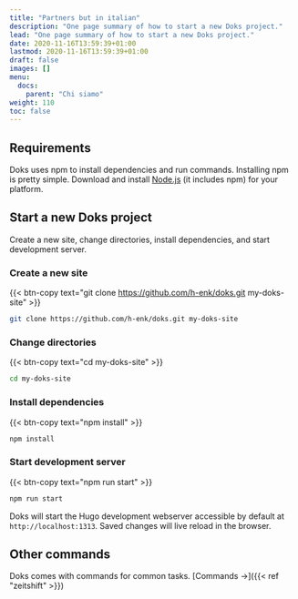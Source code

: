 ```yaml
---
title: "Partners but in italian"
description: "One page summary of how to start a new Doks project."
lead: "One page summary of how to start a new Doks project."
date: 2020-11-16T13:59:39+01:00
lastmod: 2020-11-16T13:59:39+01:00
draft: false
images: []
menu:
  docs:
    parent: "Chi siamo"
weight: 110
toc: false
---
```


## Requirements

Doks uses npm to install dependencies and run commands. Installing npm is pretty simple. Download and install [Node.js](https://nodejs.org/) (it includes npm) for your platform.

## Start a new Doks project

Create a new site, change directories, install dependencies, and start development server.

### Create a new site

{{< btn-copy text="git clone https://github.com/h-enk/doks.git my-doks-site" >}}

```bash
git clone https://github.com/h-enk/doks.git my-doks-site
```

### Change directories

{{< btn-copy text="cd my-doks-site" >}}

```bash
cd my-doks-site
```

### Install dependencies

{{< btn-copy text="npm install" >}}

```bash
npm install
```

### Start development server

{{< btn-copy text="npm run start" >}}

```bash
npm run start
```

Doks will start the Hugo development webserver accessible by default at `http://localhost:1313`. Saved changes will live reload in the browser.

## Other commands

Doks comes with commands for common tasks. [Commands →]({{< ref "zeitshift" >}})
